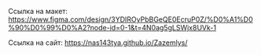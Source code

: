 Ссылка на макет:
https://www.figma.com/design/3YDIROyPbBGeQE0EcruP0Z/%D0%A1%D0%90%D0%99%D0%A2?node-id=0-1&t=4N0ag5gLSWjx8UVk-1


Ссылка на сайт:
https://nas143tya.github.io/Zazemlys/
